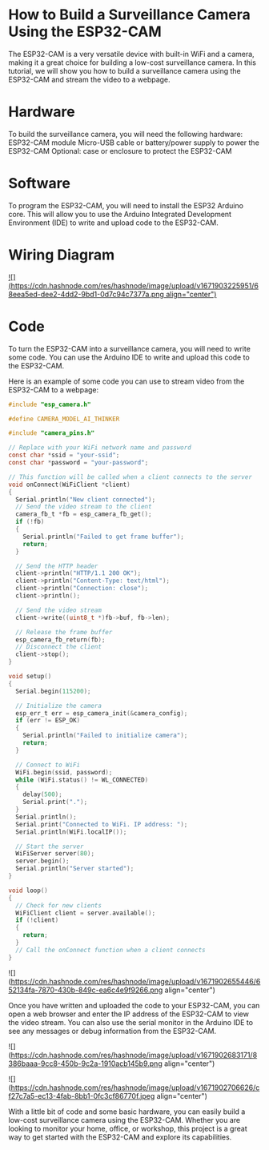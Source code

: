 # How to Build a Surveillance Camera Using the ESP32-CAM

The ESP32-CAM is a very versatile device with built-in WiFi and a camera, making it a great choice for building a low-cost surveillance camera. In this tutorial, we will show you how to build a surveillance camera using the ESP32-CAM and stream the video to a webpage.

# Hardware

To build the surveillance camera, you will need the following hardware: ESP32-CAM module Micro-USB cable or battery/power supply to power the ESP32-CAM Optional: case or enclosure to protect the ESP32-CAM

# Software

To program the ESP32-CAM, you will need to install the ESP32 Arduino core. This will allow you to use the Arduino Integrated Development Environment (IDE) to write and upload code to the ESP32-CAM.

# Wiring Diagram

[![](https://cdn.hashnode.com/res/hashnode/image/upload/v1671903225951/68eea5ed-dee2-4dd2-9bd1-0d7c94c7377a.png align="center")](https://www.instructables.com/member/electronicGURU/)

# Code

To turn the ESP32-CAM into a surveillance camera, you will need to write some code. You can use the Arduino IDE to write and upload this code to the ESP32-CAM.

Here is an example of some code you can use to stream video from the ESP32-CAM to a webpage:

```c
#include "esp_camera.h"

#define CAMERA_MODEL_AI_THINKER

#include "camera_pins.h"

// Replace with your WiFi network name and password
const char *ssid = "your-ssid";
const char *password = "your-password";

// This function will be called when a client connects to the server
void onConnect(WiFiClient *client)
{
  Serial.println("New client connected");
  // Send the video stream to the client
  camera_fb_t *fb = esp_camera_fb_get();
  if (!fb)
  {
    Serial.println("Failed to get frame buffer");
    return;
  }

  // Send the HTTP header
  client->println("HTTP/1.1 200 OK");
  client->println("Content-Type: text/html");
  client->println("Connection: close");
  client->println();

  // Send the video stream
  client->write((uint8_t *)fb->buf, fb->len);

  // Release the frame buffer
  esp_camera_fb_return(fb);
  // Disconnect the client
  client->stop();
}

void setup()
{
  Serial.begin(115200);

  // Initialize the camera
  esp_err_t err = esp_camera_init(&camera_config);
  if (err != ESP_OK)
  {
    Serial.println("Failed to initialize camera");
    return;
  }

  // Connect to WiFi
  WiFi.begin(ssid, password);
  while (WiFi.status() != WL_CONNECTED)
  {
    delay(500);
    Serial.print(".");
  }
  Serial.println();
  Serial.print("Connected to WiFi. IP address: ");
  Serial.println(WiFi.localIP());

  // Start the server
  WiFiServer server(80);
  server.begin();
  Serial.println("Server started");
}

void loop()
{
  // Check for new clients
  WiFiClient client = server.available();
  if (!client)
  {
    return;
  }
  // Call the onConnect function when a client connects
}
```

![](https://cdn.hashnode.com/res/hashnode/image/upload/v1671902655446/652134fa-7870-430b-849c-ea6c4e9f9266.png align="center")

Once you have written and uploaded the code to your ESP32-CAM, you can open a web browser and enter the IP address of the ESP32-CAM to view the video stream. You can also use the serial monitor in the Arduino IDE to see any messages or debug information from the ESP32-CAM.

![](https://cdn.hashnode.com/res/hashnode/image/upload/v1671902683171/8386baaa-9cc8-450b-9c2a-1910acb145b9.png align="center")

![](https://cdn.hashnode.com/res/hashnode/image/upload/v1671902706626/cf27c7a5-ec13-4fab-8bb1-0fc3cf86770f.jpeg align="center")

With a little bit of code and some basic hardware, you can easily build a low-cost surveillance camera using the ESP32-CAM. Whether you are looking to monitor your home, office, or workshop, this project is a great way to get started with the ESP32-CAM and explore its capabilities.